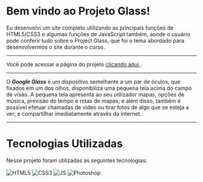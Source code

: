 # Bem vindo ao Projeto Glass!
Eu desenvolvi um site completo utilizando as principais funções de HTML5/CSS3 e algumas funções de JavaScript também, aonde o usuário pode conferir tudo sobre o Project Glass, que foi o tema abordado para desenvolvermos o site durante o curso.

---

Você pode acessar a página do projeto 
<a href="https://georgeenriquebravo.github.io/Projeto-Glass/" target="_blank">
    clicando aqui
</a>
.

---

O __*Google Glass*__ é um dispositivo semelhante a um par de óculos, que fixados em um dos olhos, disponibiliza uma pequena tela acima do campo de visão. A pequena tela apresenta ao seu utilizador mapas, opções de música, previsão do tempo e rotas de mapas; e além disso, também é possível efetuar chamadas de vídeo ou tirar fotos de algo que se esteja a ver; e compartilhar imediatamente através da internet.

---

# Tecnologias Utilizadas
Nesse projeto foram utilizadas as seguintes tecnologias:
<div style="display: inline_block">
    <img align="center" alt="HTML5" src="https://img.shields.io/badge/HTML5-E34F26?style=for-the-badge&logo=html5&logoColor=white"/>
    <img align="center" alt="CSS3" src="https://img.shields.io/badge/CSS3-1572B6?style=for-the-badge&logo=css3&logoColor=white"/>
    <img align="center" alt="JS" src="https://img.shields.io/badge/JavaScript-F7DF1E?style=for-the-badge&logo=javascript&logoColor=black"/>
    <img align="center" alt="Photoshop" src="https://img.shields.io/badge/Adobe%20Photoshop-31A8FF?style=for-the-badge&logo=Adobe%20Photoshop&logoColor=black"/>
</div>
